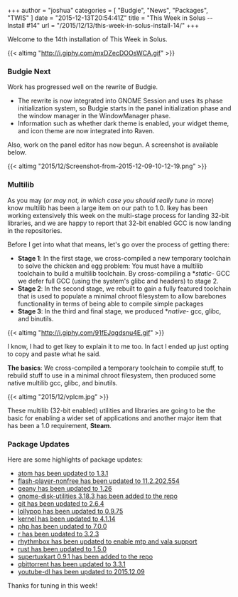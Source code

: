 +++
author = "joshua"
categories = [
"Budgie",
"News",
"Packages",
"TWIS"
]
date =  "2015-12-13T20:54:41Z"
title = "This Week in Solus  -- Install #14"
url = "/2015/12/13/this-week-in-solus-install-14/"
+++

Welcome to the 14th installation of This Week in Solus. 

{{< altimg "http://i.giphy.com/mxDZecDOOsWCA.gif" >}}

### Budgie Next

Work has progressed well on the rewrite of Budgie.

- The rewrite is now integrated into GNOME Session and uses its phase initialization system, so Budgie starts in the panel initialization phase and the window manager in the WindowManager phase.
- Information such as whether dark theme is enabled, your widget theme, and icon theme are now integrated into Raven.

Also, work on the panel editor has now begun. A screenshot is available below.

{{< altimg "2015/12/Screenshot-from-2015-12-09-10-12-19.png" >}}

### Multilib

As you may (_or may not, in which case you should really tune in more_) know multilib has been a large item on our path to 1.0. Ikey has been working extensively this week on the multi-stage process for landing 32-bit libraries, and we are happy to report 
that 32-bit enabled GCC is now landing in the repositories.

Before I get into what that means, let's go over the process of getting there:

- **Stage 1**: In the first stage, we cross-compiled a new temporary toolchain to solve the chicken and egg problem: You must have a multilib toolchain to build a multilib toolchain. By cross-compiling a **static*- GCC we defer full GCC (using the system's glibc and headers) to stage 2.
- **Stage 2**: In the second stage, we rebuilt to gain a fully featured toolchain that is used to populate a minimal chroot filesystem to allow barebones functionality in terms of being able to compile simple packages
- **Stage 3**: In the third and final stage, we produced **native*- gcc, glibc, and binutils.

{{< altimg "http://i.giphy.com/91fEJqgdsnu4E.gif" >}}

I know, I had to get Ikey to explain it to me too. In fact I ended up just opting to copy and paste what he said.

**The basics**: We cross-compiled a temporary toolchain to compile stuff, to rebuild stuff to use in a minimal chroot filesystem, then produced some native multilib gcc, glibc, and binutils.

{{< altimg "2015/12/vplcm.jpg" >}}

These multilib (32-bit enabled) utilities and libraries are going to be the basic for enabling a wider set of applications and another major item that has been a 1.0 requirement, **Steam**.

### Package Updates

Here are some highlights of package updates:

- [atom has been updated to 1.3.1](https://git.solus-project.com/packages/atom/commit/?id=5ca831aaac5f7b857193e7a4b6cc9ec239819e90)
- [flash-player-nonfree has been updated to 11.2.202.554](https://git.solus-project.com/packages/flash-player-nonfree/commit/?id=6e310ca993f3942a01df1200218fb58bf245619f)
- [geany has been updated to 1.26](https://git.solus-project.com/packages/geany/commit/?id=89bdd5bb0a22e2c8866715743c8efe3709c18f5c)
- [gnome-disk-utilities 3.18.3 has been added to the repo](https://git.solus-project.com/packages/gnome-disk-utility/commit/?id=aed7477780e6749bb8ddbcaab88fbabcc69d6a6e)
- [git has been updated to 2.6.4](https://git.solus-project.com/packages/git/commit/?id=d7c4a6901cfc8fd6927e7db4323e52f054f0c274)
- [lollypop has been updated to 0.9.75](https://git.solus-project.com/packages/lollypop/commit/?id=e96675c11724fca1f45a09234b0fadd036ceedd1)
- [kernel has been updated to 4.1.14](https://git.solus-project.com/packages/kernel/commit/?id=f57a5855ae489b4eeb27e48cce862dc837396a22)
- [php has been updated to 7.0.0](https://git.solus-project.com/packages/php/commit/?id=f55c5cf341c9d1b3e7df9fee2bdb9efe09411159)
- [r has been updated to 3.2.3](https://git.solus-project.com/packages/r/commit/?id=32760c451fd9906bfe42681c8e9ed850bd7b223c)
- [rhythmbox has been updated to enable mtp and vala support](https://git.solus-project.com/packages/rhythmbox/commit/?id=b8c83663e172fc23f575a95a7d91894ea2cc3d4e)
- [rust has been updated to 1.5.0](https://git.solus-project.com/packages/rust/commit/?id=dc84877ba9d4eea071d21ed585f8e471d8222c38)
- [supertuxkart 0.9.1 has been added to the repo](https://git.solus-project.com/packages/supertuxkart/commit/?id=3d915ee1d7b88cfb71f657cd99c25df54cf36f54)
- [qbittorrent has been updated to 3.3.1](https://git.solus-project.com/packages/qbittorrent/commit/?id=b9c3e8749670b1f1b22116fb9740d42874ca9f30)
- [youtube-dl has been updated to 2015.12.09](https://git.solus-project.com/packages/youtube-dl/commit/?id=a7f57874b6cb545953a5f75395331e3060af4d03)

Thanks for tuning in this week!